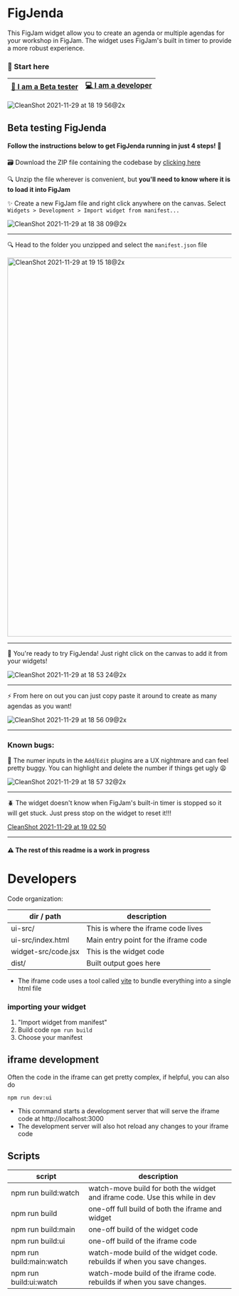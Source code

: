 # FigJenda

This FigJam widget allow you to create an agenda or multiple agendas for your workshop in FigJam. 
The widget uses FigJam's built in timer to provide a more robust experience.

### 🏁 Start here

| [🧪 I am a Beta tester](https://github.com/sekeidesign/figjenda#beta-testing-figjenda) |  [💻 I am a developer](https://github.com/sekeidesign/figjenda/blob/main/README.md#developers) |
|-----------------------|----------------------|

![CleanShot 2021-11-29 at 18 19 56@2x](https://user-images.githubusercontent.com/59372630/143958102-e877ecf7-a477-4784-8b5f-56e359df1d04.png)




## Beta testing FigJenda
#### Follow the instructions below to get FigJenda running in just 4 steps! 🚀

🗃 Download the ZIP file containing the codebase by [clicking here](https://github.com/sekeidesign/figjenda/archive/refs/heads/main.zip)

🔍 Unzip the file wherever is convenient, but **you'll need to know where it is to load it into FigJam**

✨ Create a new FigJam file and right click anywhere on the canvas. Select `Widgets > Development > Import widget from manifest...` 

![CleanShot 2021-11-29 at 18 38 09@2x](https://user-images.githubusercontent.com/59372630/143959765-8c12c507-c144-4a02-9579-7eb35191f6fb.png)

---

🔍 Head to the folder you unzipped and select the `manifest.json` file 

<img width="850" alt="CleanShot 2021-11-29 at 19 15 18@2x" src="https://user-images.githubusercontent.com/59372630/143962839-0bae2d1f-1f79-4e02-bf61-134a66c2d0e2.png">

---

🚀 You're ready to try FigJenda! Just right click on the canvas to add it from your widgets! 

![CleanShot 2021-11-29 at 18 53 24@2x](https://user-images.githubusercontent.com/59372630/143961187-55ba1982-9223-4080-b2c0-50ebab6419e7.png)

---

⚡️ From here on out you can just copy paste it around to create as many agendas as you want!

![CleanShot 2021-11-29 at 18 56 09@2x](https://user-images.githubusercontent.com/59372630/143961194-6d83c374-2f3d-4a19-8d2f-75b55586610a.png)

---

### Known bugs:
🐛 The numer inputs in the `Add`/`Edit` plugins are a UX nightmare and can feel pretty buggy. You can highlight and delete the number if things get ugly 😩

![CleanShot 2021-11-29 at 18 57 32@2x](https://user-images.githubusercontent.com/59372630/143961443-20d043ab-2006-44cd-b4da-73841b4005cd.png)

---

🪲 The widget doesn't know when FigJam's built-in timer is stopped so it will get stuck. Just press stop on the widget to reset it!!!

[CleanShot 2021-11-29 at 19 02 50](https://user-images.githubusercontent.com/59372630/143961944-27e3acdc-1522-40bc-a3bf-1f099b40c7ef.gif)





---
#### ⚠️ The rest of this readme is a work in progress
# Developers

Code organization:

| dir / path           | description                          |
| -------------------- | ------------------------------------ |
| ui-src/              | This is where the iframe code lives  |
| ui-src/index.html    | Main entry point for the iframe code |
| widget-src/code.jsx  | This is the widget code              |
| dist/                | Built output goes here               |

- The iframe code uses a tool called [vite](https://vitejs.dev/) to bundle everything into a single html file


### importing your widget
1. "Import widget from manifest"
2. Build code `npm run build`
3. Choose your manifest

## iframe development

Often the code in the iframe can get pretty complex, if helpful, you can also do

```
npm run dev:ui
```

- This command starts a development server that will serve the iframe code at http://localhost:3000
- The development server will also hot reload any changes to your iframe code


## Scripts

| script                   | description                                                             |
| ------------------------ | ----------------------------------------------------------------------- |
| npm run build:watch      | watch-move build for both the widget and iframe code. Use this while in dev |
| npm run build            | one-off full build of both the iframe and widget                        |
| npm run build:main       | one-off build of the widget code                                        |
| npm run build:ui         | one-off build of the iframe code                                        |
| npm run build:main:watch | watch-mode build of the widget code. rebuilds if when you save changes. |
| npm run build:ui:watch   | watch-mode build of the iframe code. rebuilds if when you save changes. |

